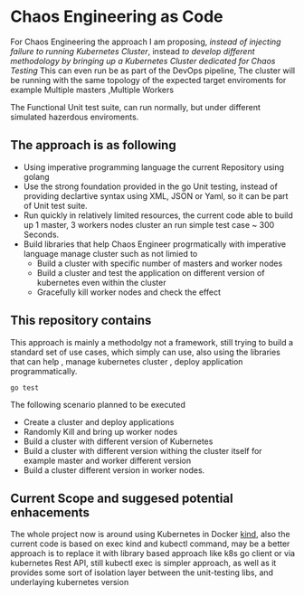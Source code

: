 # Chaos Engineering as Code 

For Chaos Engineering the approach I am proposing, *instead of injecting failure to running Kubernetes Cluster*, instead *to develop different methodology by bringing up a Kubernetes Cluster dedicated for Chaos Testing*
This can even run be as part of the DevOps pipeline, 
The cluster will be running with the same topology of the expected target enviroments for example  Multiple masters ,Multiple Workers

The Functional Unit test suite, can run normally, but under different simulated hazerdous enviroments.

## The approach is as following 
- Using imperative programming language the current Repository using golang
- Use the strong foundation provided in the go Unit testing, instead of providing declartive syntax using XML, JSON or Yaml, so it can be part of Unit test suite.
- Run quickly in relatively limited resources, the current code able to build up 1 master, 3 workers nodes cluster an run simple test case ~  300 Seconds.
- Build libraries that help Chaos Engineer progrmatically with imperative language manage cluster such as not limied to 
  - Build a cluster with specific number of masters and worker nodes
  - Build a cluster and test the application on different version of kubernetes even within the cluster 
  - Gracefully kill worker nodes and check the effect 


## This repository contains

This approach is mainly a methodolgy not a framework, still trying to build a standard set of use cases, which simply can use, also using the libraries that can help , manage kubernetes cluster , deploy application programmatically.


```
go test 
```

The following scenario planned to be executed 
- Create a cluster and deploy applications
- Randomly Kill and bring up worker nodes 
- Build a cluster with different version of Kubernetes 
- Build a cluster with different version withing the cluster itself for example master and worker different version
- Build a cluster different version in worker nodes.

## Current Scope and suggesed potential enhacements

The whole project now is around using Kubernetes in Docker [kind](https://kind.sigs.k8s.io/docs/user/quick-start/), also the current code is based on  exec kind and kubectl command, may be a better approach is to replace it with library based approach like k8s go client or via kubernetes Rest API, still kubectl exec is simpler approach, as well as it provides some sort of isolation layer between the unit-testing libs, and underlaying kubernetes version
